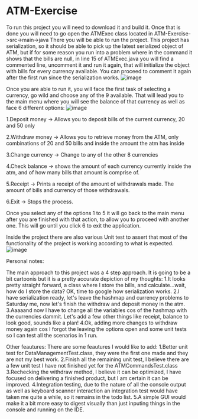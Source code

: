 # ATM-Exercise
 
To run this project you will need to download it and build it. 
Once that is done you will need to go open the ATMExec class located in ATM-Exercise->src->main->java
There you will be able to run the project. 
This project has serialization, so it should be able to pick up the latest serialized object of ATM, but if for some reason you run into a problem where in the command 
it shows that the bills are null, in line 15 of ATMExec.java you will find a commented line, uncomment it and run it again, that will initialize the object with
bills for every currency available. You can proceed to comment it again after the first run since the serialization works. 
![image](https://user-images.githubusercontent.com/52546217/194766120-3f5d098b-d4fa-46e7-b2e7-87e500c973c4.png)

Once you are able to run it, you will face the first task of selecting a currency, go wild and choose any of the 9 available. 
That will lead you to the main menu where you will see the balance of that currency as well as face 6 different options:
![image](https://user-images.githubusercontent.com/52546217/194766196-9f811542-3604-4643-9dbc-c25aafcadb27.png)

1.Deposit money -> Allows you to deposit bills of the current currency, 20 and 50 only

2.Withdraw money -> Allows you to retrieve money from the ATM, only combinations of 20 and 50 bills and inside the amount the atm has inside

3.Change currency -> Change to any of the other 8 currencies

4.Check balance -> shows the amount of each currency currently inside the atm, and of how many bills that amount is comprise of.

5.Receipt -> Prints a receipt of the amount of withdrawals made. The amount of bills and currency of those withdrawals.

6.Exit -> Stops the process.

Once you select any of the options 1 to 5 it will go back to the main menu after you are finished with that action, to allow you to proceed with another one. 
This will go until you click 6 to exit the application.

Inside the project there are also various Unit test to assert that most of the functionality of the project is working according to what is expected.
![image](https://user-images.githubusercontent.com/52546217/194766936-e27936f0-a0d5-419e-9b35-c1ddd559acea.png)


Personal notes:

The main approach to this project was a 4 step approach. It is going to be a bit cartoonis but it is a pretty accurate depiction of my thoughts:
 1.It looks pretty straight forward, a class where I store the bills, and calculate...wait, how do I store the data? OK, time to google how serialization works.
 2.I have serialization ready, let's leave the hashmap and currency problems to Saturday me, now let's finish the withdraw and deposit money in the atm.
 3.Aaaaand now I have to change all the variables cos of the hashmap with the currencies dammit. Let's add a few other things like receipt, balance to look good, sounds like a plan!
 4.Ok, adding more changes to withdraw money again cos I forgot the leaving the options open and some unit tests so I can test all the scenarios in 1 run.
 
 Other feautures:
 There are some feautures I would like to add:
  1.Better unit test for DataManagementTest.class, they were the first one made and they are not my best work.
  2.Finish all the remaining unit test, I believe there are a few unit test I have not finished yet for the ATMCommandsTest.class
  3.Rechecking the withdraw method, I believe it can be optimized, I have focused on delivering a finished product, but I am certain it can be improved.
  4.Integration testing, due to the nature of all the console output as well as keyboard scanner interaction an integration test would have taken me quite a while, so it remains in the todo list.
  5.A simple GUI would make it a bit more easy to digest visually than just inputing things in the console and running on the IDE. 
  
